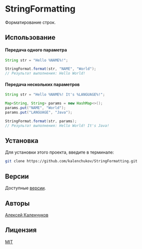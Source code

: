 # StringFormatting

Форматирование строк.

## Использование

#### Передача одного параметра

```java
String str = "Hello %NAME%!";

StringFormat.format(str, "NAME", "World");
// Результат выполнения: Hello World!
```

#### Передача нескольких параметров

```java
String str = "Hello %NAME%! It's %LANGUAGE%!";

Map<String, String> params = new HashMap<>();
params.put("NAME", "World");
params.put("LANGUAGE", "Java");

StringFormat.format(str, params);
// Результат выполнения: Hello World! It's Java!
```

## Установка

Для установки этого проекта, введите в терминале:

```bash
git clone https://github.com/kalenchukov/StringFormatting.git
```

## Версии

Доступные [версии](https://github.com/kalenchukov/StringFormatting/releases).

## Авторы

[Алексей Каленчуков](https://github.com/kalenchukov)

## Лицензия

[MIT](https://opensource.org/licenses/MIT)
